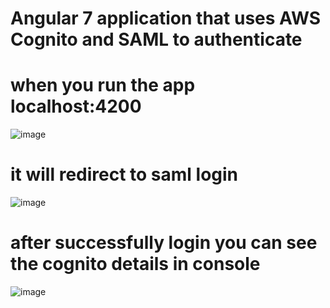 # Angular 7 application that uses AWS Cognito and SAML to authenticate

# when you run the app localhost:4200
![image](https://user-images.githubusercontent.com/26525621/77520675-906edd80-6ea7-11ea-923d-f11fcfb244db.png)

# it will redirect to saml login

![image](https://user-images.githubusercontent.com/26525621/77521408-a761ff80-6ea8-11ea-95da-06fca60aae67.png)

# after successfully login you can see the cognito details in console 

![image](https://user-images.githubusercontent.com/26525621/77521581-edb75e80-6ea8-11ea-8407-482f3fe6cb0c.png)



